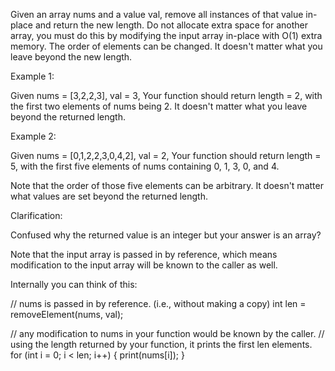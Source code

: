 Given an array nums and a value val, remove all instances of that value 
in-place and return the new length. Do not allocate extra space for another 
array, you must do this by modifying the input array in-place with O(1) 
extra memory. The order of elements can be changed. It doesn't matter what 
you leave beyond the new length.
 
Example 1:
 
Given nums = [3,2,2,3], val = 3,
Your function should return length = 2, with the first two elements of nums 
being 2.
It doesn't matter what you leave beyond the returned length.
 
Example 2:
 
Given nums = [0,1,2,2,3,0,4,2], val = 2,
Your function should return length = 5, with the first five elements of nums
containing 0, 1, 3, 0, and 4.
 
Note that the order of those five elements can be arbitrary.
It doesn't matter what values are set beyond the returned length.
 
Clarification:
 
Confused why the returned value is an integer but your answer is an array?
 
Note that the input array is passed in by reference, which means 
modification to the input array will be known to the caller as well.
 
Internally you can think of this:
 
// nums is passed in by reference. (i.e., without making a copy)
int len = removeElement(nums, val);
 
// any modification to nums in your function would be known by the caller.
// using the length returned by your function, it prints the first len elements.
for (int i = 0; i < len; i++) {
  print(nums[i]);
 }
